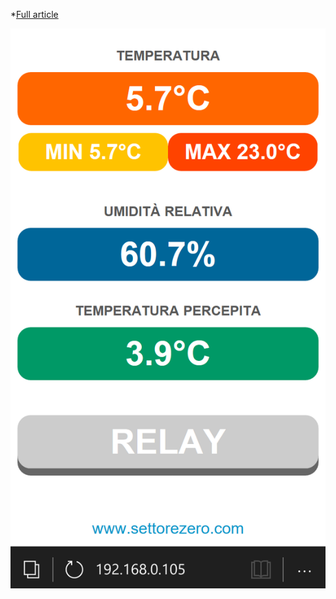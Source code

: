 *[Full article](http://www.settorezero.com/wordpress/termometro-wi-fi-con-indicazione-umidita-temperatura-percepita-e-controllo-rele-mediante-esp8266/)

![application screenshot](https://github.com/Cyb3rn0id/ESP8266_experiments/blob/master/DHT22_and_Relay_demo_with_Min_e_Max/DHT_22_and_relay_2.png)
